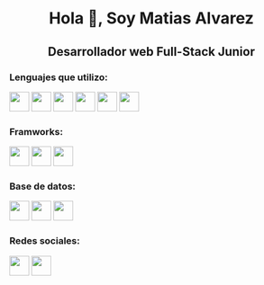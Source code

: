 <h1 align="center">Hola 👋, Soy Matias Alvarez</h1>
<h2 align="center">Desarrollador web Full-Stack Junior</h2>

### Lenguajes que utilizo:
<p>
<img src="https://skillicons.dev/icons?i=html" width=35 heigth=35>
<img src="https://skillicons.dev/icons?i=css" width=35 heigth=35>
<img src="https://skillicons.dev/icons?i=js" width=35 heigth=35>
<img src="https://skillicons.dev/icons?i=cs" width=35 heigth=35>
<img src="https://skillicons.dev/icons?i=php" width=35 heigth=35>
<img src="https://skillicons.dev/icons?i=py" width=35 heigth=35>
</p>

### Framworks:
<img src="https://skillicons.dev/icons?i=flask" width=35 heigth=35>
<img src="https://skillicons.dev/icons?i=fastapi" width=35 heigth=35>
<img src="https://skillicons.dev/icons?i=tailwind" width=35 heigth=35>
</p>

### Base de datos:
<img src="https://skillicons.dev/icons?i=mysql" width=35 heigth=35>
<img src="https://skillicons.dev/icons?i=sqlite" width=35 heigth=35>
<img src="https://skillicons.dev/icons?i=mongodb" width=35 heigth=35>
</p>

### Redes sociales:
<img src="https://skillicons.dev/icons?i=discord" width=35 heigth=35>
<img src="https://skillicons.dev/icons?i=linkedin" width=35 heigth=35>
</p>

